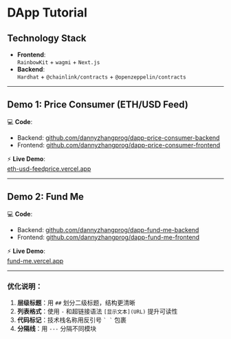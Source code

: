# DApp Tutorial

## Technology Stack
- **Frontend**:  
  `RainbowKit` + `wagmi` + `Next.js`
- **Backend**:  
  `Hardhat` + `@chainlink/contracts` + `@openzeppelin/contracts`

---

## Demo 1: Price Consumer (ETH/USD Feed)
💻 **Code**:  
- Backend: [github.com/dannyzhangprog/dapp-price-consumer-backend](https://github.com/dannyzhangprog/dapp-price-consumer-backend)  
- Frontend: [github.com/dannyzhangprog/dapp-price-consumer-frontend](https://github.com/dannyzhangprog/dapp-price-consumer-frontend)  

⚡️ **Live Demo**:  
[eth-usd-feedprice.vercel.app](https://eth-usd-feedprice.vercel.app/)

---

## Demo 2: Fund Me
💻 **Code**:  
- Backend: [github.com/dannyzhangprog/dapp-fund-me-backend](https://github.com/dannyzhangprog/dapp-fund-me-backend) 
- Frontend: [github.com/dannyzhangprog/dapp-fund-me-frontend](https://github.com/dannyzhangprog/dapp-fund-me-frontend)  

⚡️ **Live Demo**:  
[fund-me.vercel.app](https://fund-me-orpin.vercel.app/)

---

### 优化说明：
1. **层级标题**：用 `##` 划分二级标题，结构更清晰
2. **列表格式**：使用 `-` 和超链接语法 `[显示文本](URL)` 提升可读性
3. **代码标记**：技术栈名称用反引号 `` ` ` `` 包裹
4. **分隔线**：用 `---` 分隔不同模块
